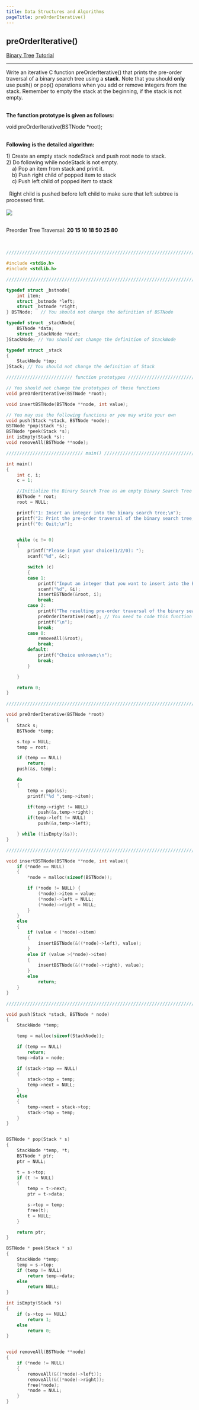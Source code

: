 ```yaml
---
title: Data Structures and Algorithms
pageTitle: preOrderIterative()
---
```


## preOrderIterative()

<span class="tags"><a href="#">Binary Tree</a></span>
<span class="tags"><a href="#">Tutorial</a></span>

<hr>

Write an iterative C function <span class="functions">preOrderIterative()</span> that prints the pre-order traversal of a binary search tree using a **stack**. Note that you should **only** use <span class="functions">push()</span> or <span class="functions">pop()</span> operations when you add or remove integers from the stack. Remember to empty the stack at the beginning, if the stack is not empty.
<br><br>

**The function prototype is given as follows:**

<span class="functions">void preOrderIterative(BSTNode *root);</span>
<br><br>

**Following is the detailed algorithm:**

<span class="functions">
1) Create an empty stack nodeStack and push root node to stack.<br>
2) Do following while nodeStack is not empty.<br>
&nbsp;&nbsp;&nbsp;&nbsp;a) Pop an item from stack and print it.<br>
&nbsp;&nbsp;&nbsp;&nbsp;b) Push right child of popped item to stack<br>
&nbsp;&nbsp;&nbsp;&nbsp;c) Push left child of popped item to stack<br>
<br>
&nbsp;&nbsp;Right child is pushed before left child to make sure that left subtree is processed first.
</span>
<br><br>
<img src = "{{ '/images/binary-tree-preorderiterative.JPG' | url }}" class="diagrams">
<br><br>

Preorder Tree Traversal: **20 15 10 18 50 25 80**

<br>

```c
//////////////////////////////////////////////////////////////////////////////////

#include <stdio.h>
#include <stdlib.h>

//////////////////////////////////////////////////////////////////////////////////

typedef struct _bstnode{
	int item;
	struct _bstnode *left;
	struct _bstnode *right;
} BSTNode;   // You should not change the definition of BSTNode

typedef struct _stackNode{
	BSTNode *data;
	struct _stackNode *next;
}StackNode; // You should not change the definition of StackNode

typedef struct _stack
{
	StackNode *top;
}Stack; // You should not change the definition of Stack

///////////////////////// function prototypes ////////////////////////////////////

// You should not change the prototypes of these functions
void preOrderIterative(BSTNode *root);

void insertBSTNode(BSTNode **node, int value);

// You may use the following functions or you may write your own
void push(Stack *stack, BSTNode *node);
BSTNode *pop(Stack *s);
BSTNode *peek(Stack *s);
int isEmpty(Stack *s);
void removeAll(BSTNode **node);

///////////////////////////// main() /////////////////////////////////////////////

int main()
{
	int c, i;
	c = 1;

	//Initialize the Binary Search Tree as an empty Binary Search Tree
	BSTNode * root;
	root = NULL;

	printf("1: Insert an integer into the binary search tree;\n");
	printf("2: Print the pre-order traversal of the binary search tree;\n");
	printf("0: Quit;\n");


	while (c != 0)
	{
		printf("Please input your choice(1/2/0): ");
		scanf("%d", &c);

		switch (c)
		{
		case 1:
			printf("Input an integer that you want to insert into the Binary Search Tree: ");
			scanf("%d", &i);
			insertBSTNode(&root, i);
			break;
		case 2:
			printf("The resulting pre-order traversal of the binary search tree is: ");
			preOrderIterative(root); // You need to code this function
			printf("\n");
			break;
		case 0:
			removeAll(&root);
			break;
		default:
			printf("Choice unknown;\n");
			break;
		}

	}

	return 0;
}

//////////////////////////////////////////////////////////////////////////////////

void preOrderIterative(BSTNode *root)
{
	Stack s;
	BSTNode *temp;

	s.top = NULL;
	temp = root;

	if (temp == NULL)
		return;
    push(&s, temp);

	do
	{
	    temp = pop(&s);
	    printf("%d ",temp->item);

	    if(temp->right != NULL)
            push(&s,temp->right);
        if(temp->left != NULL)
            push(&s,temp->left);

	} while (!isEmpty(&s));
}

///////////////////////////////////////////////////////////////////////////////

void insertBSTNode(BSTNode **node, int value){
	if (*node == NULL)
	{
		*node = malloc(sizeof(BSTNode));

		if (*node != NULL) {
			(*node)->item = value;
			(*node)->left = NULL;
			(*node)->right = NULL;
		}
	}
	else
	{
		if (value < (*node)->item)
		{
			insertBSTNode(&((*node)->left), value);
		}
		else if (value >(*node)->item)
		{
			insertBSTNode(&((*node)->right), value);
		}
		else
			return;
	}
}

//////////////////////////////////////////////////////////////////////////////////

void push(Stack *stack, BSTNode * node)
{
	StackNode *temp;

	temp = malloc(sizeof(StackNode));

	if (temp == NULL)
		return;
	temp->data = node;

	if (stack->top == NULL)
	{
		stack->top = temp;
		temp->next = NULL;
	}
	else
	{
		temp->next = stack->top;
		stack->top = temp;
	}
}


BSTNode * pop(Stack * s)
{
	StackNode *temp, *t;
	BSTNode * ptr;
	ptr = NULL;

	t = s->top;
	if (t != NULL)
	{
		temp = t->next;
		ptr = t->data;

		s->top = temp;
		free(t);
		t = NULL;
	}

	return ptr;
}

BSTNode * peek(Stack * s)
{
	StackNode *temp;
	temp = s->top;
	if (temp != NULL)
		return temp->data;
	else
		return NULL;
}

int isEmpty(Stack *s)
{
	if (s->top == NULL)
		return 1;
	else
		return 0;
}


void removeAll(BSTNode **node)
{
	if (*node != NULL)
	{
		removeAll(&((*node)->left));
		removeAll(&((*node)->right));
		free(*node);
		*node = NULL;
	}
}
```

